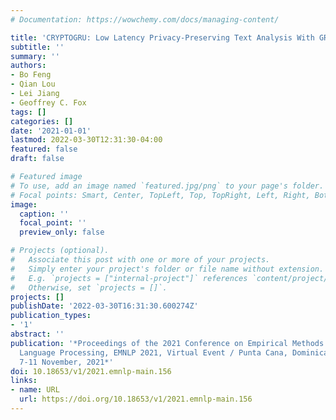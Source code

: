 ```yaml
---
# Documentation: https://wowchemy.com/docs/managing-content/

title: 'CRYPTOGRU: Low Latency Privacy-Preserving Text Analysis With GRU'
subtitle: ''
summary: ''
authors:
- Bo Feng
- Qian Lou
- Lei Jiang
- Geoffrey C. Fox
tags: []
categories: []
date: '2021-01-01'
lastmod: 2022-03-30T12:31:30-04:00
featured: false
draft: false

# Featured image
# To use, add an image named `featured.jpg/png` to your page's folder.
# Focal points: Smart, Center, TopLeft, Top, TopRight, Left, Right, BottomLeft, Bottom, BottomRight.
image:
  caption: ''
  focal_point: ''
  preview_only: false

# Projects (optional).
#   Associate this post with one or more of your projects.
#   Simply enter your project's folder or file name without extension.
#   E.g. `projects = ["internal-project"]` references `content/project/deep-learning/index.md`.
#   Otherwise, set `projects = []`.
projects: []
publishDate: '2022-03-30T16:31:30.600274Z'
publication_types:
- '1'
abstract: ''
publication: '*Proceedings of the 2021 Conference on Empirical Methods in Natural
  Language Processing, EMNLP 2021, Virtual Event / Punta Cana, Dominican Republic,
  7-11 November, 2021*'
doi: 10.18653/v1/2021.emnlp-main.156
links:
- name: URL
  url: https://doi.org/10.18653/v1/2021.emnlp-main.156
---
```

